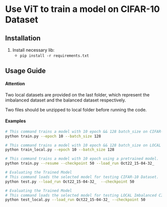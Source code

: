# Use ViT to train a model on CIFAR-10 Dataset

## Installation
1. Install necessary lib:
   - `pip install -r requirements.txt`

## Usage Guide

#### Attention
Two local datasets are provided on the last folder, which represent the imbalanced dataset and the balanced dataset respectively.

Two files should be unzipped to local folder before running the code.

#### Examples

```bash
# This command trains a model with 10 epoch && 128 batch_size on CIFAR-10 Dataset.
python train.py --epoch 10 --batch_size 128

# This command trains a model with 10 epoch && 128 batch_size on LOCAL Imbalanced CIFAR-10 Dataset.
python train_local.py --epoch 10 --batch_size 128

# This command trains a model with 10 epoch using a pretrained model.
python train.py --resume --checkpoint 50 --load_run Oct22_15-04-32_ 

# Evaluating the Trained Model
# This command loads the selected model for testing CIFAR-10 Dataset. 
python test.py --load_run Oct22_15-04-32_  --checkpoint 50

# Evaluating the Trained Model
# This command loads the selected model for testing LOCAL Imbalanced CIFAR-10 Dataset. 
python test_local.py --load_run Oct22_15-04-32_ --checkpoint 50

```
